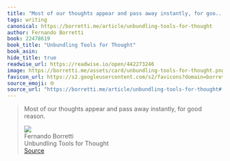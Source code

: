 ```yaml
---
title: "Most of our thoughts appear and pass away instantly, for goo..."
tags: writing
canonical: https://borretti.me/article/unbundling-tools-for-thought
author: Fernando Borretti
book: 22478619
book_title: "Unbundling Tools for Thought"
book_asin: 
hide_title: true
readwise_url: https://readwise.io/open/442273246
image: https://borretti.me/assets/card/unbundling-tools-for-thought.png
favicon_url: https://s2.googleusercontent.com/s2/favicons?domain=borretti.me
source_emoji: 🌐
source_url: "https://borretti.me/article/unbundling-tools-for-thought#:~:text=Most%20of%20our,for%20good%20reason."
---
```


> Most of our thoughts appear and pass away instantly, for good reason.
> <div class="quoteback-footer"><div class="quoteback-avatar"><img class="mini-favicon" src="https://s2.googleusercontent.com/s2/favicons?domain=borretti.me"></div><div class="quoteback-metadata"><div class="metadata-inner"><span style="display:none">FROM:</span><div aria-label="Fernando Borretti" class="quoteback-author"> Fernando Borretti</div><div aria-label="Unbundling Tools for Thought" class="quoteback-title"> Unbundling Tools for Thought</div></div></div><div class="quoteback-backlink"><a target="_blank" aria-label="go to the full text of this quotation" rel="noopener" href="https://borretti.me/article/unbundling-tools-for-thought#:~:text=Most%20of%20our,for%20good%20reason." class="quoteback-arrow"> Source</a></div></div>